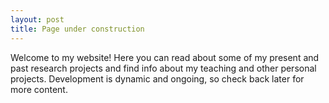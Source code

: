 ```yaml
---
layout: post
title: Page under construction
---
```


Welcome to my website! Here you can read about some of my present and past research projects and find info about my teaching and other personal projects. Development is dynamic and ongoing, so check back later for more content.
